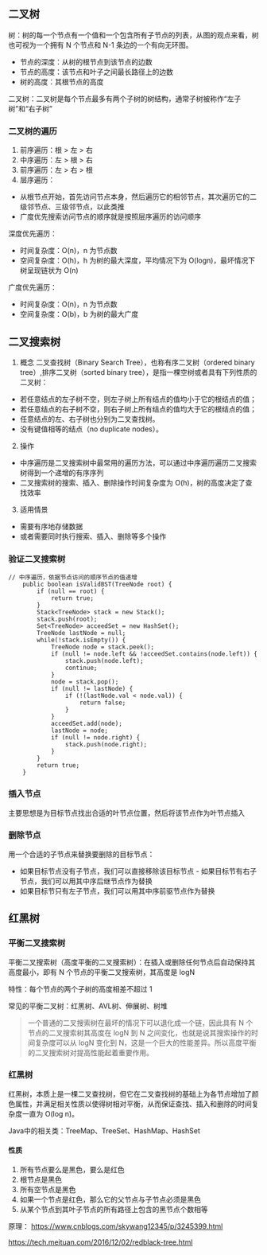 
## 二叉树

树：树的每一个节点有一个值和一个包含所有子节点的列表，从图的观点来看，树也可视为一个拥有 N 个节点和 N-1 条边的一个有向无环图。
- 节点的深度：从树的根节点到该节点的边数
- 节点的高度：该节点和叶子之间最长路径上的边数
- 树的高度：其根节点的高度

二叉树：二叉树是每个节点最多有两个子树的树结构，通常子树被称作“左子树”和“右子树”

### 二叉树的遍历

1. 前序遍历：根 > 左 > 右
2. 中序遍历：左 > 根 > 右
3. 前序遍历：左 > 右 > 根
4. 层序遍历：
  - 从根节点开始，首先访问节点本身，然后遍历它的相邻节点，其次遍历它的二级邻节点、三级邻节点，以此类推
  - 广度优先搜索访问节点的顺序就是按照层序遍历的访问顺序

深度优先遍历：
- 时间复杂度：O(n)，n 为节点数
- 空间复杂度：O(h)，h 为树的最大深度，平均情况下为 O(logn)，最坏情况下树呈现链状为 O(n)

广度优先遍历：
- 时间复杂度：O(n)，n 为节点数
- 空间复杂度：O(b)，b 为树的最大广度

## 二叉搜索树

1. 概念
二叉查找树（Binary Search Tree），也称有序二叉树（ordered binary tree）,排序二叉树（sorted binary tree），是指一棵空树或者具有下列性质的二叉树：
- 若任意结点的左子树不空，则左子树上所有结点的值均小于它的根结点的值；
- 若任意结点的右子树不空，则右子树上所有结点的值均大于它的根结点的值；
- 任意结点的左、右子树也分别为二叉查找树。
- 没有键值相等的结点（no duplicate nodes）。

2. 操作
- 中序遍历是二叉搜索树中最常用的遍历方法，可以通过中序遍历遍历二叉搜索树得到一个递增的有序序列
- 二叉搜索树的搜索、插入、删除操作时间复杂度为 O(h)，树的高度决定了查找效率

3. 适用情景
- 需要有序地存储数据
- 或者需要同时执行搜索、插入、删除等多个操作

### 验证二叉搜索树

```
// 中序遍历，依据节点访问的顺序节点的值递增
    public boolean isValidBST(TreeNode root) {
        if (null == root) {
            return true;
        }
        Stack<TreeNode> stack = new Stack();
        stack.push(root);
        Set<TreeNode> acceedSet = new HashSet();
        TreeNode lastNode = null;
        while(!stack.isEmpty()) {
            TreeNode node = stack.peek();
            if (null != node.left && !acceedSet.contains(node.left)) {
                stack.push(node.left);
                continue;
            }
            node = stack.pop();
            if (null != lastNode) {
                if (!(lastNode.val < node.val)) {
                    return false;
                }
            }
            acceedSet.add(node);
            lastNode = node;
            if (null != node.right) {
                stack.push(node.right);
            }
        }
        return true;
    }
```

### 插入节点

主要思想是为目标节点找出合适的叶节点位置，然后将该节点作为叶节点插入

### 删除节点

用一个合适的子节点来替换要删除的目标节点：
- 如果目标节点没有子节点，我们可以直接移除该目标节点
- 如果目标节有右子节点，我们可以用其中序后继节点作为替换
- 如果目标节只有左子节点，我们可以用其中序前驱节点作为替换

## 红黑树

### 平衡二叉搜索树

平衡二叉搜索树（高度平衡的二叉搜索树）：在插入或删除任何节点后自动保持其高度最小，即有 N 个节点的平衡二叉搜索树，其高度是 logN

特性：每个节点的两个子树的高度相差不超过 1

常见的平衡二叉树：红黑树、AVL树、伸展树、树堆

> 一个普通的二叉搜索树在最坏的情况下可以退化成一个链，因此具有 N 个节点的二叉搜索树其高度在 logN 到 N 之间变化，也就是说其搜索操作的时间复杂度可以从 logN 变化到 N，这是一个巨大的性能差异。所以高度平衡的二叉搜索树对提高性能起着重要作用。

### 红黑树

红黑树，本质上是一棵二叉查找树，但它在二叉查找树的基础上为各节点增加了颜色属性，并满足相关性质以使得树相对平衡，从而保证查找、插入和删除的时间复杂度一直为 O(log n)。

Java中的相关类：TreeMap、TreeSet、HashMap、HashSet

#### 性质

1. 所有节点要么是黑色，要么是红色
2. 根节点是黑色
3. 所有空节点是黑色
4. 如果一个节点是红色，那么它的父节点与子节点必须是黑色
5. 从某个节点到其叶子节点的所有路径上包含的黑节点个数相等

原理：
https://www.cnblogs.com/skywang12345/p/3245399.html

https://tech.meituan.com/2016/12/02/redblack-tree.html

